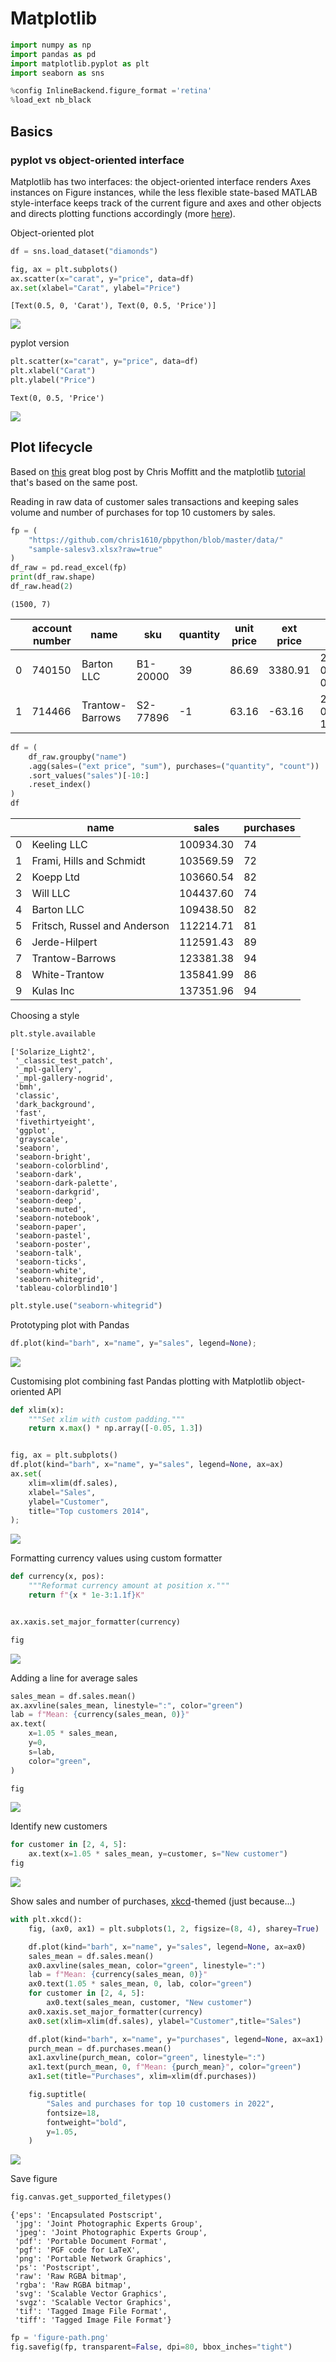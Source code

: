 # Matplotlib


<script src="https://cdnjs.cloudflare.com/ajax/libs/require.js/2.3.6/require.min.js" integrity="sha512-c3Nl8+7g4LMSTdrm621y7kf9v3SDPnhxLNhcjFJbKECVnmZHTdo+IRO05sNLTH/D3vA6u1X32ehoLC7WFVdheg==" crossorigin="anonymous"></script>
<script src="https://cdnjs.cloudflare.com/ajax/libs/jquery/3.5.1/jquery.min.js" integrity="sha512-bLT0Qm9VnAYZDflyKcBaQ2gg0hSYNQrJ8RilYldYQ1FxQYoCLtUjuuRuZo+fjqhx/qtq/1itJ0C2ejDxltZVFg==" crossorigin="anonymous"></script>
<script type="application/javascript">define('jquery', [],function() {return window.jQuery;})</script>


``` python
import numpy as np
import pandas as pd
import matplotlib.pyplot as plt
import seaborn as sns

%config InlineBackend.figure_format ='retina'
%load_ext nb_black
```

<script type="application/javascript">

            setTimeout(function() {
                var nbb_cell_id = 1;
                var nbb_unformatted_code = "import numpy as np\nimport pandas as pd\nimport matplotlib.pyplot as plt\nimport seaborn as sns\n\n%config InlineBackend.figure_format ='retina'\n%load_ext nb_black";
                var nbb_formatted_code = "import numpy as np\nimport pandas as pd\nimport matplotlib.pyplot as plt\nimport seaborn as sns\n\n%config InlineBackend.figure_format ='retina'\n%load_ext nb_black";
                var nbb_cells = Jupyter.notebook.get_cells();
                for (var i = 0; i < nbb_cells.length; ++i) {
                    if (nbb_cells[i].input_prompt_number == nbb_cell_id) {
                        if (nbb_cells[i].get_text() == nbb_unformatted_code) {
                             nbb_cells[i].set_text(nbb_formatted_code);
                        }
                        break;
                    }
                }
            }, 500);
            
</script>

## Basics

### pyplot vs object-oriented interface

Matplotlib has two interfaces: the object-oriented interface renders Axes instances on Figure instances, while the less flexible state-based MATLAB style-interface keeps track of the current figure and axes and other objects and directs plotting functions accordingly (more [here](https://matplotlib.org/stable/tutorials/introductory/lifecycle.html#a-note-on-the-object-oriented-api-vs-pyplot)).

Object-oriented plot

``` python
df = sns.load_dataset("diamonds")

fig, ax = plt.subplots()
ax.scatter(x="carat", y="price", data=df)
ax.set(xlabel="Carat", ylabel="Price")
```

    [Text(0.5, 0, 'Carat'), Text(0, 0.5, 'Price')]

![](matplotlib_files/figure-markdown_strict/cell-3-output-2.png)

<script type="application/javascript">

            setTimeout(function() {
                var nbb_cell_id = 2;
                var nbb_unformatted_code = "df = sns.load_dataset(\"diamonds\")\n\nfig, ax = plt.subplots()\nax.scatter(x=\"carat\", y=\"price\", data=df)\nax.set(xlabel=\"Carat\", ylabel=\"Price\")";
                var nbb_formatted_code = "df = sns.load_dataset(\"diamonds\")\n\nfig, ax = plt.subplots()\nax.scatter(x=\"carat\", y=\"price\", data=df)\nax.set(xlabel=\"Carat\", ylabel=\"Price\")";
                var nbb_cells = Jupyter.notebook.get_cells();
                for (var i = 0; i < nbb_cells.length; ++i) {
                    if (nbb_cells[i].input_prompt_number == nbb_cell_id) {
                        if (nbb_cells[i].get_text() == nbb_unformatted_code) {
                             nbb_cells[i].set_text(nbb_formatted_code);
                        }
                        break;
                    }
                }
            }, 500);
            
</script>

pyplot version

``` python
plt.scatter(x="carat", y="price", data=df)
plt.xlabel("Carat")
plt.ylabel("Price")
```

    Text(0, 0.5, 'Price')

![](matplotlib_files/figure-markdown_strict/cell-4-output-2.png)

<script type="application/javascript">

            setTimeout(function() {
                var nbb_cell_id = 3;
                var nbb_unformatted_code = "plt.scatter(x=\"carat\", y=\"price\", data=df)\nplt.xlabel(\"Carat\")\nplt.ylabel(\"Price\")";
                var nbb_formatted_code = "plt.scatter(x=\"carat\", y=\"price\", data=df)\nplt.xlabel(\"Carat\")\nplt.ylabel(\"Price\")";
                var nbb_cells = Jupyter.notebook.get_cells();
                for (var i = 0; i < nbb_cells.length; ++i) {
                    if (nbb_cells[i].input_prompt_number == nbb_cell_id) {
                        if (nbb_cells[i].get_text() == nbb_unformatted_code) {
                             nbb_cells[i].set_text(nbb_formatted_code);
                        }
                        break;
                    }
                }
            }, 500);
            
</script>

## Plot lifecycle

Based on [this](https://pbpython.com/effective-matplotlib.html) great blog post by Chris Moffitt and the matplotlib [tutorial](https://matplotlib.org/stable/tutorials/introductory/lifecycle.html) that's based on the same post.

Reading in raw data of customer sales transactions and keeping sales volume and number of purchases for top 10 customers by sales.

``` python
fp = (
    "https://github.com/chris1610/pbpython/blob/master/data/"
    "sample-salesv3.xlsx?raw=true"
)
df_raw = pd.read_excel(fp)
print(df_raw.shape)
df_raw.head(2)
```

    (1500, 7)

<div>
<style scoped>
    .dataframe tbody tr th:only-of-type {
        vertical-align: middle;
    }

    .dataframe tbody tr th {
        vertical-align: top;
    }

    .dataframe thead th {
        text-align: right;
    }
</style>

|     | account number | name            | sku      | quantity | unit price | ext price | date                |
|-----|----------------|-----------------|----------|----------|------------|-----------|---------------------|
| 0   | 740150         | Barton LLC      | B1-20000 | 39       | 86.69      | 3380.91   | 2014-01-01 07:21:51 |
| 1   | 714466         | Trantow-Barrows | S2-77896 | -1       | 63.16      | -63.16    | 2014-01-01 10:00:47 |

</div>
<script type="application/javascript">

            setTimeout(function() {
                var nbb_cell_id = 4;
                var nbb_unformatted_code = "fp = (\n    \"https://github.com/chris1610/pbpython/blob/master/data/\"\n    \"sample-salesv3.xlsx?raw=true\"\n)\ndf_raw = pd.read_excel(fp)\nprint(df_raw.shape)\ndf_raw.head(2)";
                var nbb_formatted_code = "fp = (\n    \"https://github.com/chris1610/pbpython/blob/master/data/\"\n    \"sample-salesv3.xlsx?raw=true\"\n)\ndf_raw = pd.read_excel(fp)\nprint(df_raw.shape)\ndf_raw.head(2)";
                var nbb_cells = Jupyter.notebook.get_cells();
                for (var i = 0; i < nbb_cells.length; ++i) {
                    if (nbb_cells[i].input_prompt_number == nbb_cell_id) {
                        if (nbb_cells[i].get_text() == nbb_unformatted_code) {
                             nbb_cells[i].set_text(nbb_formatted_code);
                        }
                        break;
                    }
                }
            }, 500);
            
</script>

``` python
df = (
    df_raw.groupby("name")
    .agg(sales=("ext price", "sum"), purchases=("quantity", "count"))
    .sort_values("sales")[-10:]
    .reset_index()
)
df
```

<div>
<style scoped>
    .dataframe tbody tr th:only-of-type {
        vertical-align: middle;
    }

    .dataframe tbody tr th {
        vertical-align: top;
    }

    .dataframe thead th {
        text-align: right;
    }
</style>

|     | name                         | sales     | purchases |
|-----|------------------------------|-----------|-----------|
| 0   | Keeling LLC                  | 100934.30 | 74        |
| 1   | Frami, Hills and Schmidt     | 103569.59 | 72        |
| 2   | Koepp Ltd                    | 103660.54 | 82        |
| 3   | Will LLC                     | 104437.60 | 74        |
| 4   | Barton LLC                   | 109438.50 | 82        |
| 5   | Fritsch, Russel and Anderson | 112214.71 | 81        |
| 6   | Jerde-Hilpert                | 112591.43 | 89        |
| 7   | Trantow-Barrows              | 123381.38 | 94        |
| 8   | White-Trantow                | 135841.99 | 86        |
| 9   | Kulas Inc                    | 137351.96 | 94        |

</div>
<script type="application/javascript">

            setTimeout(function() {
                var nbb_cell_id = 5;
                var nbb_unformatted_code = "df = (\n    df_raw.groupby(\"name\")\n    .agg(sales=(\"ext price\", \"sum\"), purchases=(\"quantity\", \"count\"))\n    .sort_values(\"sales\")[-10:]\n    .reset_index()\n)\ndf";
                var nbb_formatted_code = "df = (\n    df_raw.groupby(\"name\")\n    .agg(sales=(\"ext price\", \"sum\"), purchases=(\"quantity\", \"count\"))\n    .sort_values(\"sales\")[-10:]\n    .reset_index()\n)\ndf";
                var nbb_cells = Jupyter.notebook.get_cells();
                for (var i = 0; i < nbb_cells.length; ++i) {
                    if (nbb_cells[i].input_prompt_number == nbb_cell_id) {
                        if (nbb_cells[i].get_text() == nbb_unformatted_code) {
                             nbb_cells[i].set_text(nbb_formatted_code);
                        }
                        break;
                    }
                }
            }, 500);
            
</script>

Choosing a style

``` python
plt.style.available
```

    ['Solarize_Light2',
     '_classic_test_patch',
     '_mpl-gallery',
     '_mpl-gallery-nogrid',
     'bmh',
     'classic',
     'dark_background',
     'fast',
     'fivethirtyeight',
     'ggplot',
     'grayscale',
     'seaborn',
     'seaborn-bright',
     'seaborn-colorblind',
     'seaborn-dark',
     'seaborn-dark-palette',
     'seaborn-darkgrid',
     'seaborn-deep',
     'seaborn-muted',
     'seaborn-notebook',
     'seaborn-paper',
     'seaborn-pastel',
     'seaborn-poster',
     'seaborn-talk',
     'seaborn-ticks',
     'seaborn-white',
     'seaborn-whitegrid',
     'tableau-colorblind10']

<script type="application/javascript">

            setTimeout(function() {
                var nbb_cell_id = 6;
                var nbb_unformatted_code = "plt.style.available";
                var nbb_formatted_code = "plt.style.available";
                var nbb_cells = Jupyter.notebook.get_cells();
                for (var i = 0; i < nbb_cells.length; ++i) {
                    if (nbb_cells[i].input_prompt_number == nbb_cell_id) {
                        if (nbb_cells[i].get_text() == nbb_unformatted_code) {
                             nbb_cells[i].set_text(nbb_formatted_code);
                        }
                        break;
                    }
                }
            }, 500);
            
</script>

``` python
plt.style.use("seaborn-whitegrid")
```

<script type="application/javascript">

            setTimeout(function() {
                var nbb_cell_id = 7;
                var nbb_unformatted_code = "plt.style.use(\"seaborn-whitegrid\")";
                var nbb_formatted_code = "plt.style.use(\"seaborn-whitegrid\")";
                var nbb_cells = Jupyter.notebook.get_cells();
                for (var i = 0; i < nbb_cells.length; ++i) {
                    if (nbb_cells[i].input_prompt_number == nbb_cell_id) {
                        if (nbb_cells[i].get_text() == nbb_unformatted_code) {
                             nbb_cells[i].set_text(nbb_formatted_code);
                        }
                        break;
                    }
                }
            }, 500);
            
</script>

Prototyping plot with Pandas

``` python
df.plot(kind="barh", x="name", y="sales", legend=None);
```

![](matplotlib_files/figure-markdown_strict/cell-9-output-1.png)

<script type="application/javascript">

            setTimeout(function() {
                var nbb_cell_id = 8;
                var nbb_unformatted_code = "df.plot(kind=\"barh\", x=\"name\", y=\"sales\", legend=None);";
                var nbb_formatted_code = "df.plot(kind=\"barh\", x=\"name\", y=\"sales\", legend=None)";
                var nbb_cells = Jupyter.notebook.get_cells();
                for (var i = 0; i < nbb_cells.length; ++i) {
                    if (nbb_cells[i].input_prompt_number == nbb_cell_id) {
                        if (nbb_cells[i].get_text() == nbb_unformatted_code) {
                             nbb_cells[i].set_text(nbb_formatted_code);
                        }
                        break;
                    }
                }
            }, 500);
            
</script>

Customising plot combining fast Pandas plotting with Matplotlib object-oriented API

``` python
def xlim(x):
    """Set xlim with custom padding."""
    return x.max() * np.array([-0.05, 1.3])


fig, ax = plt.subplots()
df.plot(kind="barh", x="name", y="sales", legend=None, ax=ax)
ax.set(
    xlim=xlim(df.sales),
    xlabel="Sales",
    ylabel="Customer",
    title="Top customers 2014",
);
```

![](matplotlib_files/figure-markdown_strict/cell-10-output-1.png)

<script type="application/javascript">

            setTimeout(function() {
                var nbb_cell_id = 9;
                var nbb_unformatted_code = "def xlim(x):\n    \"\"\"Set xlim with custom padding.\"\"\"\n    return x.max() * np.array([-0.05, 1.3])\n\n\nfig, ax = plt.subplots()\ndf.plot(kind=\"barh\", x=\"name\", y=\"sales\", legend=None, ax=ax)\nax.set(\n    xlim=xlim(df.sales),\n    xlabel=\"Sales\",\n    ylabel=\"Customer\",\n    title=\"Top customers 2014\",\n);";
                var nbb_formatted_code = "def xlim(x):\n    \"\"\"Set xlim with custom padding.\"\"\"\n    return x.max() * np.array([-0.05, 1.3])\n\n\nfig, ax = plt.subplots()\ndf.plot(kind=\"barh\", x=\"name\", y=\"sales\", legend=None, ax=ax)\nax.set(\n    xlim=xlim(df.sales),\n    xlabel=\"Sales\",\n    ylabel=\"Customer\",\n    title=\"Top customers 2014\",\n)";
                var nbb_cells = Jupyter.notebook.get_cells();
                for (var i = 0; i < nbb_cells.length; ++i) {
                    if (nbb_cells[i].input_prompt_number == nbb_cell_id) {
                        if (nbb_cells[i].get_text() == nbb_unformatted_code) {
                             nbb_cells[i].set_text(nbb_formatted_code);
                        }
                        break;
                    }
                }
            }, 500);
            
</script>

Formatting currency values using custom formatter

``` python
def currency(x, pos):
    """Reformat currency amount at position x."""
    return f"{x * 1e-3:1.1f}K"


ax.xaxis.set_major_formatter(currency)

fig
```

![](matplotlib_files/figure-markdown_strict/cell-11-output-1.png)

<script type="application/javascript">

            setTimeout(function() {
                var nbb_cell_id = 10;
                var nbb_unformatted_code = "def currency(x, pos):\n    \"\"\"Reformat currency amount at position x.\"\"\"\n    return f\"{x * 1e-3:1.1f}K\"\n\n\nax.xaxis.set_major_formatter(currency)\n\nfig";
                var nbb_formatted_code = "def currency(x, pos):\n    \"\"\"Reformat currency amount at position x.\"\"\"\n    return f\"{x * 1e-3:1.1f}K\"\n\n\nax.xaxis.set_major_formatter(currency)\n\nfig";
                var nbb_cells = Jupyter.notebook.get_cells();
                for (var i = 0; i < nbb_cells.length; ++i) {
                    if (nbb_cells[i].input_prompt_number == nbb_cell_id) {
                        if (nbb_cells[i].get_text() == nbb_unformatted_code) {
                             nbb_cells[i].set_text(nbb_formatted_code);
                        }
                        break;
                    }
                }
            }, 500);
            
</script>

Adding a line for average sales

``` python
sales_mean = df.sales.mean()
ax.axvline(sales_mean, linestyle=":", color="green")
lab = f"Mean: {currency(sales_mean, 0)}"
ax.text(
    x=1.05 * sales_mean,
    y=0,
    s=lab,
    color="green",
)

fig
```

![](matplotlib_files/figure-markdown_strict/cell-12-output-1.png)

<script type="application/javascript">

            setTimeout(function() {
                var nbb_cell_id = 11;
                var nbb_unformatted_code = "sales_mean = df.sales.mean()\nax.axvline(sales_mean, linestyle=\":\", color=\"green\")\nlab = f\"Mean: {currency(sales_mean, 0)}\"\nax.text(\n    x=1.05 * sales_mean,\n    y=0,\n    s=lab,\n    color=\"green\",\n)\n\nfig";
                var nbb_formatted_code = "sales_mean = df.sales.mean()\nax.axvline(sales_mean, linestyle=\":\", color=\"green\")\nlab = f\"Mean: {currency(sales_mean, 0)}\"\nax.text(\n    x=1.05 * sales_mean,\n    y=0,\n    s=lab,\n    color=\"green\",\n)\n\nfig";
                var nbb_cells = Jupyter.notebook.get_cells();
                for (var i = 0; i < nbb_cells.length; ++i) {
                    if (nbb_cells[i].input_prompt_number == nbb_cell_id) {
                        if (nbb_cells[i].get_text() == nbb_unformatted_code) {
                             nbb_cells[i].set_text(nbb_formatted_code);
                        }
                        break;
                    }
                }
            }, 500);
            
</script>

Identify new customers

``` python
for customer in [2, 4, 5]:
    ax.text(x=1.05 * sales_mean, y=customer, s="New customer")
fig
```

![](matplotlib_files/figure-markdown_strict/cell-13-output-1.png)

<script type="application/javascript">

            setTimeout(function() {
                var nbb_cell_id = 12;
                var nbb_unformatted_code = "for customer in [2, 4, 5]:\n    ax.text(x=1.05 * sales_mean, y=customer, s=\"New customer\")\nfig";
                var nbb_formatted_code = "for customer in [2, 4, 5]:\n    ax.text(x=1.05 * sales_mean, y=customer, s=\"New customer\")\nfig";
                var nbb_cells = Jupyter.notebook.get_cells();
                for (var i = 0; i < nbb_cells.length; ++i) {
                    if (nbb_cells[i].input_prompt_number == nbb_cell_id) {
                        if (nbb_cells[i].get_text() == nbb_unformatted_code) {
                             nbb_cells[i].set_text(nbb_formatted_code);
                        }
                        break;
                    }
                }
            }, 500);
            
</script>

Show sales and number of purchases, [xkcd](https://xkcd.com)-themed (just because...)

``` python
with plt.xkcd():
    fig, (ax0, ax1) = plt.subplots(1, 2, figsize=(8, 4), sharey=True)

    df.plot(kind="barh", x="name", y="sales", legend=None, ax=ax0)
    sales_mean = df.sales.mean()
    ax0.axvline(sales_mean, color="green", linestyle=":")
    lab = f"Mean: {currency(sales_mean, 0)}"
    ax0.text(1.05 * sales_mean, 0, lab, color="green")
    for customer in [2, 4, 5]:
        ax0.text(sales_mean, customer, "New customer")
    ax0.xaxis.set_major_formatter(currency)
    ax0.set(xlim=xlim(df.sales), ylabel="Customer",title="Sales")

    df.plot(kind="barh", x="name", y="purchases", legend=None, ax=ax1)
    purch_mean = df.purchases.mean()
    ax1.axvline(purch_mean, color="green", linestyle=":")
    ax1.text(purch_mean, 0, f"Mean: {purch_mean}", color="green")
    ax1.set(title="Purchases", xlim=xlim(df.purchases))

    fig.suptitle(
        "Sales and purchases for top 10 customers in 2022",
        fontsize=18,
        fontweight="bold",
        y=1.05,
    )
```

![](matplotlib_files/figure-markdown_strict/cell-14-output-1.png)

<script type="application/javascript">

            setTimeout(function() {
                var nbb_cell_id = 20;
                var nbb_unformatted_code = "with plt.xkcd():\n    fig, (ax0, ax1) = plt.subplots(1, 2, figsize=(8, 4), sharey=True)\n\n    df.plot(kind=\"barh\", x=\"name\", y=\"sales\", legend=None, ax=ax0)\n    sales_mean = df.sales.mean()\n    ax0.axvline(sales_mean, color=\"green\", linestyle=\":\")\n    lab = f\"Mean: {currency(sales_mean, 0)}\"\n    ax0.text(1.05 * sales_mean, 0, lab, color=\"green\")\n    for customer in [2, 4, 5]:\n        ax0.text(sales_mean, customer, \"New customer\")\n    ax0.xaxis.set_major_formatter(currency)\n    ax0.set(xlim=xlim(df.sales), ylabel=\"Customer\",title=\"Sales\")\n\n    df.plot(kind=\"barh\", x=\"name\", y=\"purchases\", legend=None, ax=ax1)\n    purch_mean = df.purchases.mean()\n    ax1.axvline(purch_mean, color=\"green\", linestyle=\":\")\n    ax1.text(purch_mean, 0, f\"Mean: {purch_mean}\", color=\"green\")\n    ax1.set(title=\"Purchases\", xlim=xlim(df.purchases))\n\n    fig.suptitle(\n        \"Sales and purchases for top 10 customers in 2022\",\n        fontsize=18,\n        fontweight=\"bold\",\n        y=1.05,\n    )";
                var nbb_formatted_code = "with plt.xkcd():\n    fig, (ax0, ax1) = plt.subplots(1, 2, figsize=(8, 4), sharey=True)\n\n    df.plot(kind=\"barh\", x=\"name\", y=\"sales\", legend=None, ax=ax0)\n    sales_mean = df.sales.mean()\n    ax0.axvline(sales_mean, color=\"green\", linestyle=\":\")\n    lab = f\"Mean: {currency(sales_mean, 0)}\"\n    ax0.text(1.05 * sales_mean, 0, lab, color=\"green\")\n    for customer in [2, 4, 5]:\n        ax0.text(sales_mean, customer, \"New customer\")\n    ax0.xaxis.set_major_formatter(currency)\n    ax0.set(xlim=xlim(df.sales), ylabel=\"Customer\", title=\"Sales\")\n\n    df.plot(kind=\"barh\", x=\"name\", y=\"purchases\", legend=None, ax=ax1)\n    purch_mean = df.purchases.mean()\n    ax1.axvline(purch_mean, color=\"green\", linestyle=\":\")\n    ax1.text(purch_mean, 0, f\"Mean: {purch_mean}\", color=\"green\")\n    ax1.set(title=\"Purchases\", xlim=xlim(df.purchases))\n\n    fig.suptitle(\n        \"Sales and purchases for top 10 customers in 2022\",\n        fontsize=18,\n        fontweight=\"bold\",\n        y=1.05,\n    )";
                var nbb_cells = Jupyter.notebook.get_cells();
                for (var i = 0; i < nbb_cells.length; ++i) {
                    if (nbb_cells[i].input_prompt_number == nbb_cell_id) {
                        if (nbb_cells[i].get_text() == nbb_unformatted_code) {
                             nbb_cells[i].set_text(nbb_formatted_code);
                        }
                        break;
                    }
                }
            }, 500);
            
</script>

Save figure

``` python
fig.canvas.get_supported_filetypes()
```

    {'eps': 'Encapsulated Postscript',
     'jpg': 'Joint Photographic Experts Group',
     'jpeg': 'Joint Photographic Experts Group',
     'pdf': 'Portable Document Format',
     'pgf': 'PGF code for LaTeX',
     'png': 'Portable Network Graphics',
     'ps': 'Postscript',
     'raw': 'Raw RGBA bitmap',
     'rgba': 'Raw RGBA bitmap',
     'svg': 'Scalable Vector Graphics',
     'svgz': 'Scalable Vector Graphics',
     'tif': 'Tagged Image File Format',
     'tiff': 'Tagged Image File Format'}

<script type="application/javascript">

            setTimeout(function() {
                var nbb_cell_id = 14;
                var nbb_unformatted_code = "fig.canvas.get_supported_filetypes()";
                var nbb_formatted_code = "fig.canvas.get_supported_filetypes()";
                var nbb_cells = Jupyter.notebook.get_cells();
                for (var i = 0; i < nbb_cells.length; ++i) {
                    if (nbb_cells[i].input_prompt_number == nbb_cell_id) {
                        if (nbb_cells[i].get_text() == nbb_unformatted_code) {
                             nbb_cells[i].set_text(nbb_formatted_code);
                        }
                        break;
                    }
                }
            }, 500);
            
</script>

``` python
fp = 'figure-path.png'
fig.savefig(fp, transparent=False, dpi=80, bbox_inches="tight")
```

<script type="application/javascript">

            setTimeout(function() {
                var nbb_cell_id = 15;
                var nbb_unformatted_code = "fp = 'figure-path.png'\nfig.savefig(fp, transparent=False, dpi=80, bbox_inches=\"tight\")";
                var nbb_formatted_code = "fp = \"figure-path.png\"\nfig.savefig(fp, transparent=False, dpi=80, bbox_inches=\"tight\")";
                var nbb_cells = Jupyter.notebook.get_cells();
                for (var i = 0; i < nbb_cells.length; ++i) {
                    if (nbb_cells[i].input_prompt_number == nbb_cell_id) {
                        if (nbb_cells[i].get_text() == nbb_unformatted_code) {
                             nbb_cells[i].set_text(nbb_formatted_code);
                        }
                        break;
                    }
                }
            }, 500);
            
</script>

